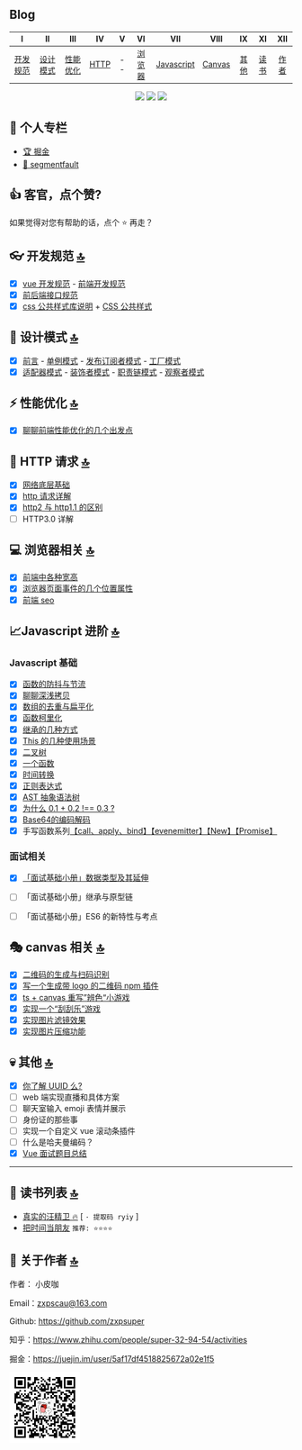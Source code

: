 ## Blog

|            Ⅰ            |            Ⅱ            |            Ⅲ            |          Ⅳ           |              Ⅴ              |           VI            |               VII                |           VIII           |       IX        |         XI          |         XII         |
| :---------------------: | :---------------------: | :---------------------: | :------------------: | :-------------------------: | :---------------------: | :------------------------------: | :----------------------: | :-------------: | :-----------------: | :-----------------: |
| [开发规范](#-开发规范-) | [设计模式](#-设计模式-) | [性能优化](#-性能优化-) | [HTTP](#-http-请求-) | -- | [浏览器](#-浏览器相关-) | [Javascript](#-javascript-进阶-) | [Canvas](#-canvas-相关-) | [其他](#-其他-) | [读书](#-读书列表-) | [作者](#-关于作者-) |

<div align='center'>

![](https://img.shields.io/badge/Author-%E5%B0%8F%E7%9A%AE%E5%92%96-blue.svg)
![](https://img.shields.io/badge/Category-FrontEnd-red.svg)
![](https://img.shields.io/badge/license-MIT-yellowgreen.svg)

</div>

## 📕 个人专栏

-   [🏆 掘金](https://juejin.im/user/5af17df4518825672a02e1f5/posts)
-   [🎪 segmentfault](https://segmentfault.com/u/suporka)

## 👍 客官，点个赞?

如果觉得对您有帮助的话，点个 ⭐ 再走？

## 👓 开发规范 [🔝](#blog)

-   [x] [vue 开发规范](./work/Vue开发规范.md) - [前端开发规范](./work/前端开发规范.md)
-   [x] [前后端接口规范](./work/前后端接口规范.md)
-   [x] [css 公共样式库说明](./work/CSS公共样式库.md) + [CSS 公共样式](./work/index.css)

## 🎨 设计模式 [🔝](#blog)

-   [x] [前言](./设计模式/前言.md) - [单例模式](./设计模式/单例模式.md) - [发布订阅者模式](./设计模式/发布订阅者模式.md) - [工厂模式](./设计模式/工厂模式.md)
-   [x] [适配器模式](./设计模式/适配器模式.md) - [装饰者模式](./设计模式/装饰者模式.md) - [职责链模式](./设计模式/职责链模式.md) - [观察者模式](./设计模式/观察者模式.md)

## ⚡ 性能优化 [🔝](#blog)

-   [x] [聊聊前端性能优化的几个出发点](./front-ent/前端性能优化.md)

## 🙏 HTTP 请求 [🔝](#blog)

-   [x] [网络底层基础](https://github.com/zxpsuper/daily-question/blob/master/front_end/%E6%B5%8F%E8%A7%88%E5%99%A8/%E7%BD%91%E7%BB%9C%E5%BA%95%E5%B1%82%E5%9F%BA%E7%A1%80.md)
-   [x] [http 请求详解](./front-ent/HTTP请求详解.md)
-   [x] [http2 与 http1.1 的区别](https://github.com/zxpsuper/daily-question/blob/master/front_end/%E6%B5%8F%E8%A7%88%E5%99%A8/HTTP2%E4%B8%8EHTTP1.1%E7%9A%84%E5%8C%BA%E5%88%AB.md)
-   [ ] HTTP3.0 详解

## 💻 浏览器相关 [🔝](#blog)

-   [x] [前端中各种宽高](./front-ent/前端中各种宽高.md)
-   [x] [浏览器页面事件的几个位置属性](./front-ent/事件的几个位置属性.md)
-   [x] [前端 seo](./front-ent/前端SEO.md)

## 📈Javascript 进阶 [🔝](#blog)

### Javascript 基础
-   [x] [函数的防抖与节流](./js/函数防抖与节流.md)
-   [x] [聊聊深浅拷贝](./js/聊聊深浅拷贝.md)
-   [x] [数组的去重与扁平化](./js/数组的去重与扁平化.md)
-   [x] [函数柯里化](./js/函数柯里化.md)
-   [x] [继承的几种方式](./js/继承的几种方式.md)
-   [x] [This 的几种使用场景](./js/this的几种使用场景.md)
-   [x] [二叉树](./js/BinaryTree.js)
-   [x] [一个函数](./js/一个函数.md)
-   [x] [时间转换](./js/时间转换.md)
-   [x] [正则表达式](./js/正则表达式.md)
-   [x] [AST 抽象语法树](https://github.com/zxpsuper/daily-question/blob/master/front_end/javascript/AST%E6%8A%BD%E8%B1%A1%E8%AF%AD%E6%B3%95%E6%A0%91.md)
-   [x] [为什么 0.1 + 0.2 !== 0.3 ?](https://github.com/zxpsuper/daily-question/blob/master/front_end/javascript/IEEE-754%E7%B2%BE%E5%BA%A6%E9%97%AE%E9%A2%98.md)
-   [x] [Base64的编码解码](./js/Base64的编码解码.md)
-   [x] 手写函数系列[【call、apply、bind】](./js/makeFunction/手动实现call_apply_bind.md)[【evenemitter】](./js/makeFunction/手动实现一个EventEmitter.md)[【New】](./js/makeFunction/手动实现一个new函数.md)[【Promise】](./js/makeFunction/手动实现promise.md)
### 面试相关
-   [x] [「面试基础小册」数据类型及其延伸](./js/数据类型及其延伸.md)
-   [ ] 「面试基础小册」继承与原型链
-   [ ] 「面试基础小册」ES6 的新特性与考点


## 🎭 canvas 相关 [🔝](#blog)

-   [x] [二维码的生成与扫码识别](https://juejin.im/post/5d00b3626fb9a07ed74076a9)
-   [x] [写一个生成带 logo 的二维码 npm 插件](https://juejin.im/post/5d1c461f6fb9a07f070e4768)
-   [x] [ts + canvas 重写”辨色“小游戏](https://juejin.im/post/5d22af2b6fb9a07ea7133361)
-   [x] [实现一个“刮刮乐”游戏](https://juejin.im/post/5d664786f265da03ee6a694f)
-   [x] [实现图片滤镜效果](https://juejin.im/post/5dfb15b96fb9a016164362b2)
-   [x] [实现图片压缩功能](https://juejin.im/post/5e4e75c8518825493c7b52a3)

## 💀 其他 [🔝](#blog)

-   [x] [你了解 UUID 么?](./js/uuid.md)
-   [ ] web 端实现直播和具体方案
-   [ ] 聊天室输入 emoji 表情并展示
-   [ ] 身份证的那些事
-   [ ] 实现一个自定义 vue 滚动条插件
-   [ ] 什么是哈夫曼编码？
-   [x] [Vue 面试题目总结](./other/vue.md)

---

## 📙 读书列表 [🔝](#blog)

-   [真实的汪精卫 🔥](https://pan.baidu.com/s/1O3H1RE7OwBeErckt6NNs5w) [ `· 提取码 ryiy` ]
-   [把时间当朋友](https://github.com/xiaolai/time-as-a-friend) `推荐: ⭐⭐⭐⭐`

## 👦 关于作者 [🔝](#blog)

作者： 小皮咖

Email：zxpscau@163.com

Github: https://github.com/zxpsuper

知乎：https://www.zhihu.com/people/super-32-94-54/activities

掘金：https://juejin.im/user/5af17df4518825672a02e1f5

<img src="https://raw.githubusercontent.com/zxpsuper/picture/master/suporka.jpg" width="25%" height="25%" title="我的微信公众号——“小皮咖”" alt="我的微信公众号——'小皮咖'"/>
